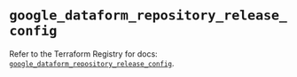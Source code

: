 # `google_dataform_repository_release_config`

Refer to the Terraform Registry for docs: [`google_dataform_repository_release_config`](https://registry.terraform.io/providers/hashicorp/google-beta/6.39.0/docs/resources/google_dataform_repository_release_config).
